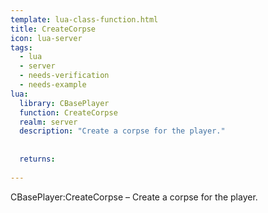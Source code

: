 ```yaml
---
template: lua-class-function.html
title: CreateCorpse
icon: lua-server
tags:
  - lua
  - server
  - needs-verification
  - needs-example
lua:
  library: CBasePlayer
  function: CreateCorpse
  realm: server
  description: "Create a corpse for the player."
  
  
  returns:
    
---
```


<div class="lua__search__keywords">
CBasePlayer:CreateCorpse &#x2013; Create a corpse for the player.
</div>
